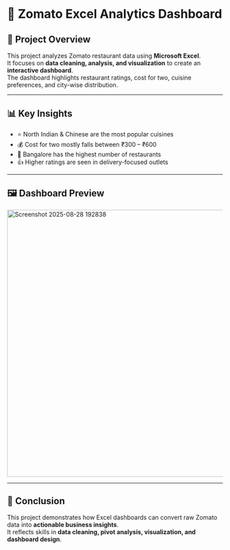 # 🍴 Zomato Excel Analytics Dashboard

## 📌 Project Overview
This project analyzes Zomato restaurant data using **Microsoft Excel**.  
It focuses on **data cleaning, analysis, and visualization** to create an **interactive dashboard**.  
The dashboard highlights restaurant ratings, cost for two, cuisine preferences, and city-wise distribution. 

---

## 📊 Key Insights
- ⭐ North Indian & Chinese are the most popular cuisines  
- 💰 Cost for two mostly falls between ₹300 – ₹600  
- 📍 Bangalore has the highest number of restaurants  
- 👍 Higher ratings are seen in delivery-focused outlets  

---

## 🖼️ Dashboard Preview
<img width="1454" height="623" alt="Screenshot 2025-08-28 192838" src="https://github.com/user-attachments/assets/78d6897a-f217-406f-b4e9-d62c6111578f" />


---

## 🚀 Conclusion
This project demonstrates how Excel dashboards can convert raw Zomato data into **actionable business insights**.  
It reflects skills in **data cleaning, pivot analysis, visualization, and dashboard design**.
